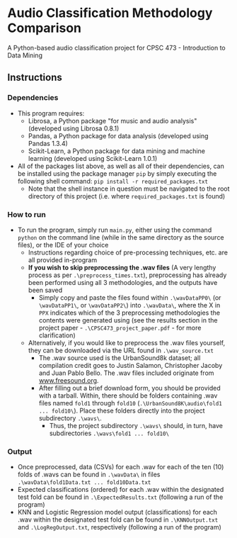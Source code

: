 # Audio Classification Methodology Comparison
A Python-based audio classification project for CPSC 473 - Introduction to Data Mining

## Instructions

### Dependencies
- This program requires:
  - Librosa, a Python package "for music and audio analysis" (developed using Librosa 0.8.1)
  - Pandas, a Python package for data analysis (developed using Pandas 1.3.4)
  - Scikit-Learn, a Python package for data mining and machine learning (developed using Scikit-Learn 1.0.1)
- All of the packages list above, as well as all of their dependencies, can be installed using the package manager `pip` by simply executing the following shell command: `pip install -r required_packages.txt`
  - Note that the shell instance in question must be navigated to the root directory of this project (i.e. where `required_packages.txt` is found)

### How to run
- To run the program, simply run `main.py`, either using the command `python` on the command line (while in the same directory as the source files), or the IDE of your choice
  - Instructions regarding choice of pre-processing techniques, etc. are all provided in-program
  - **If you wish to skip preprocessing the .wav files** (A very lengthy process as per `.\preprocess_times.txt`), preprocessing has already been performed using all 3 methodologies, and the outputs have been saved
    - Simply copy and paste the files found within `.\wavDataPP0\` (or `\wavDataPP1\`, or `\wavDataPP2\`) into `.\wavData\`, where the X in `PPX` indicates which of the 3 preprocessing methodologies the contents were generated using (see the results section in the project paper - `.\CPSC473_project_paper.pdf` - for more clarification)
  - Alternatively, if you would like to preprocess the .wav files yourself, they can be downloaded via the URL found in `.\wav_source.txt`
    - The .wav source used is the UrbanSound8k dataset; all compilation credit goes to Justin Salamon, Christopher Jacoby and Juan Pablo Bello. The .wav files included originate from www.freesound.org.
    - After filling out a brief download form, you should be provided with a tarball. Within, there should be folders containing .wav files named `fold1` through `fold10` (`.\UrbanSound8K\audio\fold1 ... fold10\`). Place these folders directly into the project subdirectory `.\wavs\`.
      - Thus, the project subdirectory `.\wavs\` should, in turn, have subdirectories `.\wavs\fold1 ... fold10\`

### Output
- Once preprocessed, data (CSVs) for each .wav for each of the ten (10) folds of .wavs can be found in `.\wavData\` in files `.\wavData\fold1Data.txt ... fold10Data.txt`
- Expected classifications (ordered) for each .wav within the designated test fold can be found in `.\ExpectedResults.txt` (following a run of the program)
- KNN and Logistic Regression model output (classifications) for each .wav within the designated test fold can be found in `.\KNNOutput.txt` and `.\LogRegOutput.txt`, respectively (following a run of the program)
